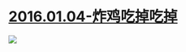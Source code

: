 # [2016.01.04-炸鸡吃掉吃掉](http://www.bilibili.com/html/activity-kfc.html)
![](https://bilicoverimg.github.io/2016/2016.01.04-炸鸡吃掉吃掉（doge脸）.png)

